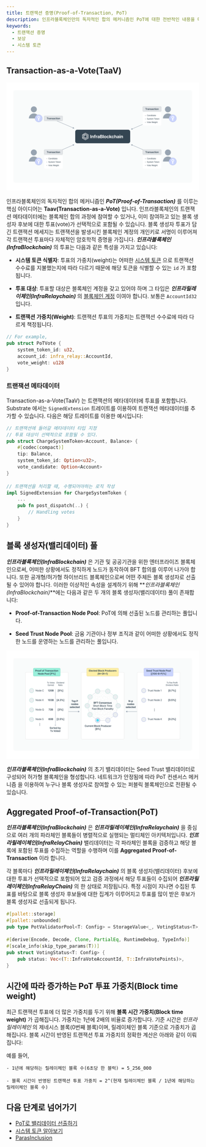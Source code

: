```yaml
---
title: 트랜잭션 증명(Proof-of-Transaction, PoT)
description: 인프라블록체인만의 독자적인 합의 메커니즘인 PoT에 대한 전반적인 내용을 다룹니다.
keywords:
  - 트랜잭션 증명
  - 보상
  - 시스템 토큰
---
```


## Transaction-as-a-Vote(TaaV)

![트랜잭션 투표](/media/images/docs/infrablockchain/learn/protocol/taav.png)

인프라블록체인의 독자적인 합의 메커니즘인 **_PoT(Proof-of-Transaction)_** 를 이루는 핵심 아이디어는 **Taav(Transaction-as-a-Vote)** 입니다. 인프라블록체인의 트랜잭션 메타데이터에는 블록체인 합의 과정에 참여할 수 있거나, 이미 참여하고 있는 블록 생성자 후보에 대한 투표(vote)가 선택적으로 포함될 수 있습니다. 블록 생성자 투표가 담긴 트랜잭션 메세지는 트랜잭션을 발생시킨 블록체인 계정의 개인키로 서명이 이루어져 각 트랜잭션 투표마다 자체적인 암호학적 증명을 가집니다. **_인프라블록체인(InfraBlockchain)_** 의 투표는 다음과 같은 특성을 가지고 있습니다:

- **시스템 토큰 식별자**: 투표의 가중치(weight)는 어떠한 [시스템 토큰](./system-token.md) 으로 트랜잭션 수수료를 지불했는지에 따라 다르기 때문에 해당 토큰을 식별할 수 있는 `id` 가 포함됩니다.

- **투표 대상**: 투표할 대상은 블록체인 계정을 갖고 있어야 하며 그 타입은 **_인프라릴레이체인(InfraRelaychain)_** 의 [블록체인 계정](../substrate/learn/basic/accounts-addresses-keys.md) 이여야 합니다. 보통은 `AccountId32` 입니다.

- **트랜잭션 가중치(Weight)**: 트랜잭션 투표의 가중치는 트랜잭션 수수료에 따라 다르게 책정됩니다.

```rust
// For example,
pub struct PoTVote {
    system_token_id: u32,
    account_id: infra_relay::AccountId,
    vote_weight: u128
}
```

### 트랜잭션 메타데이터

Transaction-as-a-Vote(TaaV) 는 트랜잭션의 메타데이터에 투표를 포함합니다. Substrate 에서는 `SignedExtension` 트레이트를 이용하여 트랜잭션 메타데이터를 추가할 수 있습니다.
다음은 해당 트레이트를 이용한 예시입니다:

```rust
// 트랜잭션에 들어갈 메타데이터 타입 지정
// 투표 대상이 선택적으로 포함될 수 있다.
pub struct ChargeSystemToken<Account, Balance> {
    #[codec(compact)]
    tip: Balance,
    system_token_id: Option<u32>,
    vote_candidate: Option<Account>
}

// 트랜잭션을 처리할 때, 수행되어야하는 로직 작성
impl SignedExtension for ChargeSystemToken {
    ...
    pub fn post_dispatch(..) {
        // Handling votes
    }
}
```

## 블록 생성자(밸리데이터) 풀

**_인프라블록체인(InfraBlockchain)_** 은 기관 및 공공기관을 위한 엔터프라이즈 블록체인으로써, 어떠한 상황에서도 정직하게 노드가 동작하여 BFT 합의를 이루어 나가야 합니다. 또한 공개형/허가형 하이브리드 블록체인으로써 어떤 주체든 블록 생성자로 선출될 수 있어야 합니다. 이러한 이상적인 속성을 설계하기 위해 **_인프라블록체인(InfraBlockchain)_**에는 다음과 같은 두 개의 블록 생성자(밸리데이터) 풀이 존재합니다:

- **Proof-of-Transaction Node Pool**: PoT에 의해 선출된 노드를 관리하는 풀입니다.

- **Seed Trust Node Pool**: 금융 기관이나 정부 조직과 같이 어떠한 상황에서도 정직한 노드를 운영하는 노드를 관리하는 풀입니다.

![밸리데이터 풀](/media/images/docs/infrablockchain/learn/protocol/validator-pool.png)

**_인프라블록체인(InfraBlockchain)_** 의 초기 밸리데이터는 Seed Trust 밸리데이터로 구성되어 허가형 블록체인을 형성합니다. 네트워크가 안정됨에 따라 PoT 컨센서스 메커니즘 을 이용하여 누구나 블록 생성자로 참여할 수 있는 퍼블릭 블록체인으로 전환될 수 있습니다.

## Aggregated Proof-of-Transaction(PoT)

**_인프라블록체인(InfraBlockchain)_** 은 **_인프라릴레이체인(InfraRelaychain)_** 을 중심으로 여러 개의 파라체인 블록들이 병렬적으로 실행되는 멀티체인 아키텍처입니다. **_인프라릴레이체인(InfraRelayChain)_** 밸리데이터는 각 파라체인 블록을 검증하고 해당 블록에 포함된 투표를 수집하는 역할을 수행하며 이를 **Aggregated Proof-of-Transaction** 이라 합니다.

각 블록마다 **_인프라릴레이체인(InfraRelaychain)_** 의 블록 생성자(밸리데이터) 후보에 대한 투표가 선택적으로 포함되어 있고 검증 과정에서 해당 투표들이 수집되어 **_인프라릴레이체인(InfraRelayChain)_** 의 한 상태로 저장됩니다. 특정 시점이 지나면 수집된 투표를 바탕으로 블록 생성자 후보들에 대한 집계가 이루어지고 투표를 많이 받은 후보가 블록 생성자로 선출되게 됩니다.

```rust
#[pallet::storage]
#[pallet::unbounded]
pub type PotValidatorPool<T: Config> = StorageValue<_, VotingStatus<T>, ValueQuery>;

#[derive(Encode, Decode, Clone, PartialEq, RuntimeDebug, TypeInfo)]
#[scale_info(skip_type_params(T))]
pub struct VotingStatus<T: Config> {
	pub status: Vec<(T::InfraVoteAccountId, T::InfraVotePoints)>,
}
```

## 시간에 따라 증가하는 PoT 투표 가중치(Block time weight)

최근 트랜잭션 투표에 더 많은 가중치를 두기 위해 **블록 시간 가중치(Block time weight)** 가 곱해집니다. 가중치는 1년에 2배의 비율로 증가합니다. 기준 시간은 _인프라릴레이체인_ 의 제네시스 블록(0번째 블록)이며, 릴레이체인 블록 기준으로 가중치가 곱해집니다. 블록 시간이 반영된 트랜잭션 투표 가중치의 정확한 계산은 아래와 같이 이뤄집니다:

예를 들어,

```
- 1년에 해당하는 릴레이체인 블록 수(6초당 한 블럭) = 5_256_000

- 블록 시간이 반영된 트랜잭션 투표 가중치 = 2^(현재 릴레이체인 블록 / 1년에 해당하는 릴레이체인 블록 수)
```

## 다음 단계로 넘어가기

- [PoT로 밸리데이터 선출하기](../../tutorials/basic/how-to-vote-with-taav.md)
- [시스템 토큰 알아보기](./system-token.md)
- [ParasInclusion](https://github.com/InfraBlockchain/infrablockchain-substrate/blob/master/infrablockspace/runtime/parachains/src/inclusion/mod.rs)
